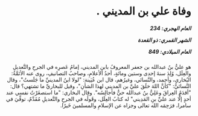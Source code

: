 <h1 dir="rtl">وفاة علي بن المديني .</h1>

<h5 dir="rtl">العام الهجري:  234

الشهر القمري: ذو القعدة

العام الميلادي: 849</h5>

<p dir="rtl">هو عليُّ بنُ عبدالله بن جعفر المعروفُ بابنِ المديني، إمامُ عَصرِه في الجرحِ والتَّعديلِ والعِلَل، وُلِدَ سنةَ إحدى وستين ومائةٍ، أحدُ الأعلامِ، وصاحبُ التصانيفِ، روى عنه الأئمَّةُ: البُخاري، وأحمد، والنَّسائي، وغيرُهم، قال ابن عُيَينة: "لولا ابنُ المدينيِّ ما جَلَستُ"، وقال النَّسائيُّ: "كأنَّ اللهَ خلَقَ عليَّ بن المديني لهذا الشأنِ"، وقيل للبخاريِّ ما تشتهي؟ قال: "أقدَمُ العِراقَ وعَلِيُّ بنُ عبدالله حيٌّ فأجالِسُه". وقال البخاري: "ما استصغَرْتُ نفسي عند أحدٍ إلَّا عند عليِّ بنِ المَدِيني" له كتابُ العِلَل، وقَولُه في الجرحِ والتَّعديلِ مُقَدَّمٌ، توفِّيَ في سامرا، فرَحِمَه الله تعالى وجزاه عن الإسلامِ والمسلمينَ خَيرًا.</p></br>
